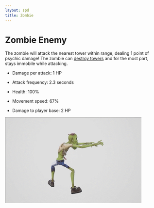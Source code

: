 ```yaml
---
layout: spd
title: Zombie
---
```


# Zombie Enemy

The zombie will attack the nearest tower within range, dealing 1 point of psychic damage! The zombie can [destroy towers](/spd/tower) and for the most part, stays immobile while attacking.

* Damage per attack: 1 HP

* Attack frequency: 2.3 seconds

* Health: 100%

* Movement speed: 67%

* Damage to player base: 2 HP

<img src="/assets/images/spd/enemy-zombie.gif" width="449" height="283">
